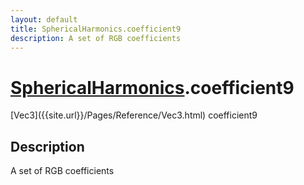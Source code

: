 ```yaml
---
layout: default
title: SphericalHarmonics.coefficient9
description: A set of RGB coefficients
---
```

# [SphericalHarmonics]({{site.url}}/Pages/Reference/SphericalHarmonics.html).coefficient9

<div class='signature' markdown='1'>
[Vec3]({{site.url}}/Pages/Reference/Vec3.html) coefficient9
</div>

## Description
A set of RGB coefficients

